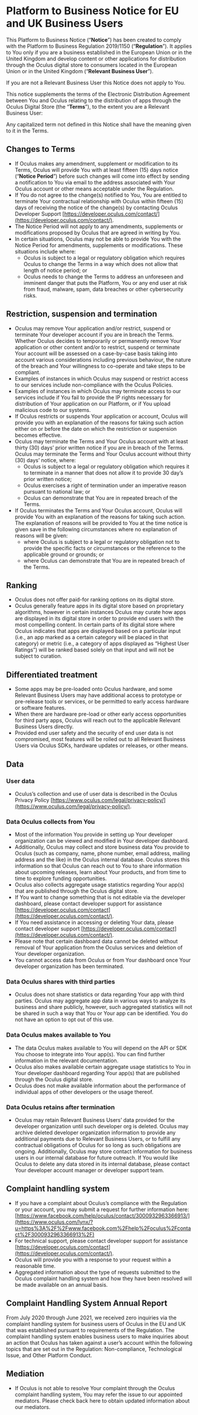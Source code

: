 Platform to Business Notice for EU and UK Business Users
========================================================

This Platform to Business Notice (“**Notice**”) has been created to comply with the Platform to Business Regulation 2019/1150 (“**Regulation**”). It applies to You only if you are a business established in the European Union or in the United Kingdom and develop content or other applications for distribution through the Oculus digital store to consumers located in the European Union or in the United Kingdom (“**Relevant Business User**”).

If you are not a Relevant Business User this Notice does not apply to You.

This notice supplements the terms of the Electronic Distribution Agreement between You and Oculus relating to the distribution of apps through the Oculus Digital Store (the “**Terms**”), to the extent you are a Relevant Business User:

Any capitalized term not defined in this Notice shall have the meaning given to it in the Terms.

Changes to Terms
----------------

*   If Oculus makes any amendment, supplement or modification to its Terms, Oculus will provide You with at least fifteen (15) days notice (“**Notice Period**”) before such changes will come into effect by sending a notification to You via email to the address associated with Your Oculus account or other means acceptable under the Regulation.
*   If You do not agree to the change(s) notified to You, You are entitled to terminate Your contractual relationship with Oculus within fifteen (15) days of receiving the notice of the change(s) by contacting Oculus Developer Support [https://developer.oculus.com/contact/](https://developer.oculus.com/contact/).
*   The Notice Period will not apply to any amendments, supplements or modifications proposed by Oculus that are agreed in writing by You.
*   In certain situations, Oculus may not be able to provide You with the Notice Period for amendments, supplements or modifications. These situations include where:
    *   Oculus is subject to a legal or regulatory obligation which requires Oculus to change the Terms in a way which does not allow that length of notice period; or
    *   Oculus needs to change the Terms to address an unforeseen and imminent danger that puts the Platform, You or any end user at risk from fraud, malware, spam, data breaches or other cybersecurity risks.

Restriction, suspension and termination
---------------------------------------

*   Oculus may remove Your application and/or restrict, suspend or terminate Your developer account if you are in breach the Terms. Whether Oculus decides to temporarily or permanently remove Your application or other content and/or to restrict, suspend or terminate Your account will be assessed on a case-by-case basis taking into account various considerations including previous behaviour, the nature of the breach and Your willingness to co-operate and take steps to be compliant.
*   Examples of instances in which Oculus may suspend or restrict access to our services include non-compliance with the Oculus Policies.
*   Examples of instances in which Oculus may terminate access to our services include if You fail to provide the IP rights necessary for distribution of Your application on our Platform, or if You upload malicious code to our systems.
*   If Oculus restricts or suspends Your application or account, Oculus will provide you with an explanation of the reasons for taking such action either on or before the date on which the restriction or suspension becomes effective.
*   Oculus may terminate the Terms and Your Oculus account with at least thirty (30) days’ prior written notice if you are in breach of the Terms. Oculus may terminate the Terms and Your Oculus account without thirty (30) days’ notice, where:
    *   Oculus is subject to a legal or regulatory obligation which requires it to terminate in a manner that does not allow it to provide 30 day’s prior written notice;
    *   Oculus exercises a right of termination under an imperative reason pursuant to national law; or
    *   Oculus can demonstrate that You are in repeated breach of the Terms.
*   If Oculus terminates the Terms and Your Oculus account, Oculus will provide You with an explanation of the reasons for taking such action. The explanation of reasons will be provided to You at the time notice is given save in the following circumstances where no explanation of reasons will be given:
    *   where Oculus is subject to a legal or regulatory obligation not to provide the specific facts or circumstances or the reference to the applicable ground or grounds; or
    *   where Oculus can demonstrate that You are in repeated breach of the Terms.

Ranking
-------

*   Oculus does not offer paid-for ranking options on its digital store.
*   Oculus generally feature apps in its digital store based on proprietary algorithms, however in certain instances Oculus may curate how apps are displayed in its digital store in order to provide end users with the most compelling content. In certain parts of its digital store where Oculus indicates that apps are displayed based on a particular input (i.e., an app marked as a certain category will be placed in that category) or metric (i.e., a category of apps displayed as “Highest User Ratings”) will be ranked based solely on that input and will not be subject to curation.

Differentiated treatment
------------------------

*   Some apps may be pre-loaded onto Oculus hardware, and some Relevant Business Users may have additional access to prototype or pre-release tools or services, or be permitted to early access hardware or software features.
*   When there are hardware pre-load or other early access opportunities for third party apps, Oculus will reach out to the applicable Relevant Business Users directly.
*   Provided end user safety and the security of end user data is not compromised, most features will be rolled out to all Relevant Business Users via Oculus SDKs, hardware updates or releases, or other means.

Data
----

### User data

*   Oculus’s collection and use of user data is described in the Oculus Privacy Policy [https://www.oculus.com/legal/privacy-policy/](https://www.oculus.com/legal/privacy-policy/).

### Data Oculus collects from You

*   Most of the information You provide in setting up Your developer organization can be viewed and modified in Your developer dashboard.
*   Additionally, Oculus may collect and store business data You provide to Oculus (such as company, name, phone number, email address, mailing address and the like) in the Oculus internal database. Oculus stores this information so that Oculus can reach out to You to share information about upcoming releases, learn about Your products, and from time to time to explore funding opportunities.
*   Oculus also collects aggregate usage statistics regarding Your app(s) that are published through the Oculus digital store.
*   If You want to change something that is not editable via the developer dashboard, please contact developer support for assistance [https://developer.oculus.com/contact](https://developer.oculus.com/contact/).
*   If You need assistance in accessing or deleting Your data, please contact developer support [https://developer.oculus.com/contact](https://developer.oculus.com/contact/).
*   Please note that certain dashboard data cannot be deleted without removal of Your application from the Oculus services and deletion of Your developer organization.
*   You cannot access data from Oculus or from Your dashboard once Your developer organization has been terminated.

### Data Oculus shares with third parties

*   Oculus does not share statistics or data regarding Your app with third parties. Oculus may aggregate app data in various ways to analyze its business and share publicly, however, such aggregated statistics will not be shared in such a way that You or Your app can be identified. You do not have an option to opt out of this use.

### Data Oculus makes available to You

*   The data Oculus makes available to You will depend on the API or SDK You choose to integrate into Your app(s). You can find further information in the relevant documentation.
*   Oculus also makes available certain aggregate usage statistics to You in Your developer dashboard regarding Your app(s) that are published through the Oculus digital store.
*   Oculus does not make available information about the performance of individual apps of other developers or the usage thereof.

### Data Oculus retains after termination

*   Oculus may retain Relevant Business Users’ data provided for the developer organization until such developer org is deleted. Oculus may archive deleted developer organization information to provide any additional payments due to Relevant Business Users, or to fulfill any contractual obligations of Oculus for so long as such obligations are ongoing. Additionally, Oculus may store contact information for business users in our internal database for future outreach. If You would like Oculus to delete any data stored in its internal database, please contact Your developer account manager or developer support team.

Complaint handling system
-------------------------

*   If you have a complaint about Oculus’s compliance with the Regulation or your account, you may submit a request for further information here: [https://www.facebook.com/help/oculus/contact/3000932963366913/](https://www.oculus.com/lynx/?u=https%3A%2F%2Fwww.facebook.com%2Fhelp%2Foculus%2Fcontact%2F3000932963366913%2F)
*   For technical support, please contact developer support for assistance [https://developer.oculus.com/contact](https://developer.oculus.com/contact/).
*   Oculus will provide you with a response to your request within a reasonable time.
*   Aggregated information about the type of requests submitted to the Oculus complaint handling system and how they have been resolved will be made available on an annual basis.

Complaint Handling System Annual Report
---------------------------------------

From July 2020 through June 2021, we received zero inquiries via the complaint handling system for business users of Oculus in the EU and UK that was established pursuant to requirements of the Regulation. The complaint handling system enables business users to make inquiries about an action that Oculus has taken against a user’s account within the following topics that are set out in the Regulation: Non-compliance, Technological Issue, and Other Platform Conduct.

Mediation
---------

*   If Oculus is not able to resolve Your complaint through the Oculus complaint handling system, You may refer the issue to our appointed mediators. Please check back here to obtain updated information about our mediators.